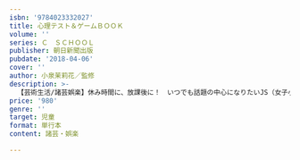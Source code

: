 ```yaml
---
isbn: '9784023332027'
title: 心理テスト＆ゲームＢＯＯＫ
volume: ''
series: Ｃ　ＳＣＨＯＯＬ
publisher: 朝日新聞出版
pubdate: '2018-04-06'
cover: ''
author: 小泉茉莉花／監修
description: >-
  【芸術生活/諸芸娯楽】休み時間に、放課後に！　いつでも話題の中心になりたいJS（女子小学生）のための一冊。心理テスト、おまじない、リズムゲーム、怖い話など、収録ジャンルが多岐にわたり満足度大。JSが大好きなテーマがぎゅっと詰まった総合あそびBOOK。
price: '980'
genre: ''
target: 児童
format: 単行本
content: 諸芸・娯楽

---
```

